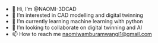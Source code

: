 - 👋 Hi, I’m @NAOMI-3DCAD
- 👀 I’m interested in CAD modelling and digital twinning
- 🌱 I’m currently learning machine learning with python
- 💞️ I’m looking to collaborate on digital twinning and AI
- 📫 How to reach me naomiwamburamwangi1@gmail.com

<!---
NAOMI-3DCAD/NAOMI-3DCAD is a ✨ special ✨ repository because its `README.md` (this file) appears on your GitHub profile.
You can click the Preview link to take a look at your changes.
--->
